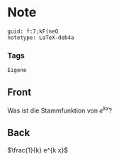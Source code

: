 # Note
```
guid: f:7;kF(neO
notetype: LaTeX-deb4a
```

### Tags
```
Eigene
```

## Front
Was ist die Stammfunktion von ${e}^{k x}$?

## Back
$\frac{1}{k} e^{k x}$
